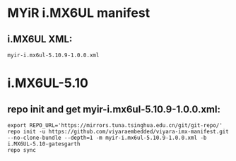 
# MYiR i.MX6UL manifest

## i.MX6UL XML:
```
myir-i.mx6ul-5.10.9-1.0.0.xml
```

# i.MX6UL-5.10

## repo init and get myir-i.mx6ul-5.10.9-1.0.0.xml:
```
export REPO_URL='https://mirrors.tuna.tsinghua.edu.cn/git/git-repo/'
repo init -u https://github.com/viyaraembedded/viyara-imx-manifest.git --no-clone-bundle --depth=1 -m myir-i.mx6ul-5.10.9-1.0.0.xml -b i.MX6UL-5.10-gatesgarth 
repo sync
```
